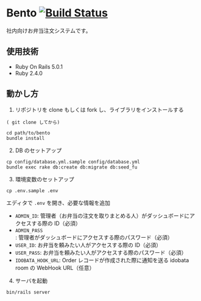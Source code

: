 # Bento [![Build Status](https://travis-ci.org/colorbox/bento.svg?branch=master)](https://travis-ci.org/colorbox/bento)

社内向けお弁当注文システムです。

## 使用技術

- Ruby On Rails 5.0.1
- Ruby 2.4.0

## 動かし方

1. リポジトリを clone もしくは fork し、ライブラリをインストールする
```
( git clone してから)

cd path/to/bento
bundle install
```

2. DB のセットアップ

```
cp config/database.yml.sample config/database.yml
bundle exec rake db:create db:migrate db:seed_fu
```

3. 環境変数のセットアップ


```
cp .env.sample .env
```

エディタで `.env` を開き、必要な情報を追加

- `ADMIN_ID`: 管理者（お弁当の注文を取りまとめる人）がダッシュボードにアクセスする際の ID（必須）
- `ADMIN_PASS`: 管理者がダッシュボードにアクセスする際のパスワード（必須）
- `USER_ID`: お弁当を頼みたい人がアクセスする際の ID（必須）
- `USER_PASS`: お弁当を頼みたい人がアクセスする際のパスワード（必須）
- `IDOBATA_HOOK_URL`: Order レコードが作成された際に通知を送る idobata room の WebHook URL（任意）

4. サーバを起動

```
bin/rails server
```
